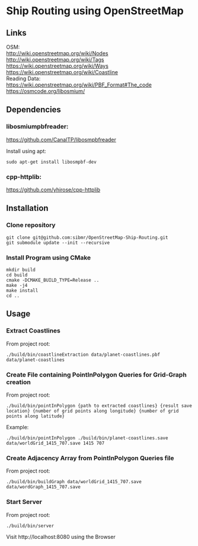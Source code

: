 # Ship Routing using OpenStreetMap

## Links
OSM:  
http://wiki.openstreetmap.org/wiki/Nodes​  
http://wiki.openstreetmap.org/wiki/Tags  
https://wiki.openstreetmap.org/wiki/Ways  
https://wiki.openstreetmap.org/wiki/Coastline  
Reading Data:  
https://wiki.openstreetmap.org/wiki/PBF_Format#The_code  
https://osmcode.org/libosmium/

## Dependencies

### libosmiumpbfreader:
https://github.com/CanalTP/libosmpbfreader

Install using apt:  

    sudo apt-get install libosmpbf-dev

### cpp-httplib:
https://github.com/yhirose/cpp-httplib

## Installation

### Clone repository

    git clone git@github.com:sibmr/OpenStreetMap-Ship-Routing.git
    git submodule update --init --recursive

### Install Program using CMake

    mkdir build
    cd build
    cmake -DCMAKE_BUILD_TYPE=Release ..  
    make -j4
    make install
    cd .. 

## Usage

### Extract Coastlines
From project root:

    ./build/bin/coastlineExtraction data/planet-coastlines.pbf data/planet-coastlines

### Create File containing PointInPolygon Queries for Grid-Graph creation
From project root:

    ./build/bin/pointInPolygon {path to extracted coastlines} {result save location} {number of grid points along longitude} {number of grid points along latitude}

Example:

    ./build/bin/pointInPolygon ./build/bin/planet-coastlines.save data/worldGrid_1415_707.save 1415 707

### Create Adjacency Array from PointInPolygon Queries file
From project root:

    ./build/bin/buildGraph data/worldGrid_1415_707.save data/wordGraph_1415_707.save

### Start Server
From project root:

    ./build/bin/server

Visit http://localhost:8080 using the Browser

